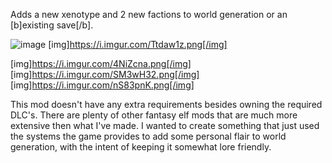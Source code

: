 Adds a new xenotype and 2 new factions to world generation or an [b]existing save[/b].

![image](https://i.imgur.com/fGUbXMP.png)
[img]https://i.imgur.com/Ttdaw1z.png[/img]

[img]https://i.imgur.com/4NiZcna.png[/img]
[img]https://i.imgur.com/SM3wH32.png[/img]
[img]https://i.imgur.com/nS83pnK.png[/img]

This mod doesn't have any extra requirements besides owning the required DLC's. There are plenty of other fantasy elf mods that are much more extensive then what I've made. I wanted to create something that just used the systems the game provides to add some personal flair to world generation, with the intent of keeping it somewhat lore friendly.
